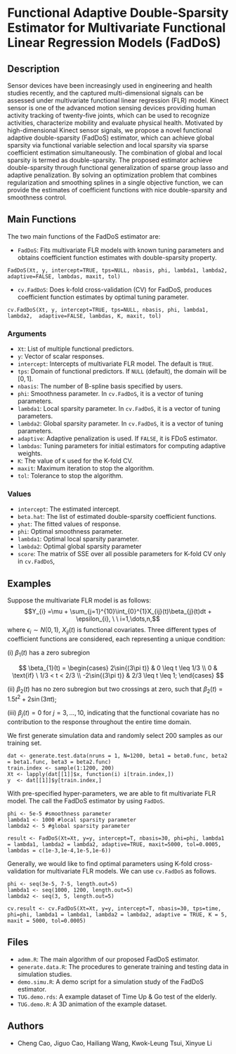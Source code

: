 # Functional Adaptive Double-Sparsity Estimator for Multivariate Functional Linear Regression Models (FadDoS)

## Description
Sensor devices have been increasingly used in engineering and health studies recently,
and the captured multi-dimensional signals can be assessed under multivariate functional
linear regression (FLR) model. Kinect sensor is one of the advanced motion sensing devices providing human activity tracking of twenty-five joints, which can be used to recognize activities,
characterize mobility and evaluate physical health. Motivated by high-dimensional Kinect
sensor signals, we propose a novel functional adaptive double-sparsity (FadDoS) estimator,
which can achieve global sparsity via functional variable selection and local sparsity via sparse
coefficient estimation simultaneously. The combination of global and local sparsity is termed as
double-sparsity. The proposed estimator achieve double-sparsity through functional generalization
of sparse group lasso and adaptive penalization. By solving an optimization problem that combines
regularization and smoothing splines in a single objective function, we can provide the estimates
of coefficient functions with nice double-sparsity and smoothness control.


## Main Functions
The two main functions of the FadDoS estimator are:

* `FadDoS`: Fits multivariate FLR models with known tuning parameters and obtains coefficient function estimates with double-sparsity property.

```
FadDoS(Xt, y, intercept=TRUE, tps=NULL, nbasis, phi, lambda1, lambda2, adaptive=FALSE, lambdas, maxit, tol)
```

* `cv.FadDoS`: Does k-fold cross-validation (CV) for FadDoS, produces coefficient function estimates by optimal tuning parameter. 

```
cv.FadDoS(Xt, y, intercept=TRUE, tps=NULL, nbasis, phi, lambda1, lambda2,  adaptive=FALSE, lambdas, K, maxit, tol)
```
### Arguments
* `Xt`: List of multiple functional predictors. 
* `y`: Vector of scalar responses. 
* `intercept`: Intercepts of multivariate FLR model. The default is `TRUE`.
* `tps`: Domain of functional predictors. If `NULL` (default), the domain will be $[0,1]$. 
* `nbasis`: The number of B-spline basis specified by users. 
* `phi`: Smoothness parameter. In `cv.FadDoS`, it is a vector of tuning parameters. 
* `lambda1`: Local sparsity parameter. In `cv.FadDoS`, it is a vector of tuning parameters. 
* `lambda2`: Global sparsity parameter. In `cv.FadDoS`, it is a vector of tuning parameters. 
* `adaptive`: Adaptive penalization is used. If `FALSE`, it is FDoS estimator. 
* `lambdas`: Tuning parameters for initial estimators for computing adaptive weights.
* `K`: The value of `K` used for the K-fold CV.
* `maxit`: Maximum iteration to stop the algorithm. 
* `tol`: Tolerance to stop the algorithm. 

### Values
* `intercept`: The estimated intercept. 
* `beta.hat`:  The list of estimated double-sparsity coefficient functions.
* `yhat`: The fitted values of response.
* `phi`: Optimal smoothness parameter. 
* `lambda1`: Optimal local sparsity parameter. 
* `lambda2`: Optimal global sparsity parameter
* `score`:  The matrix of SSE over all possible parameters for K-fold CV only in `cv.FadDoS`, 

## Examples

Suppose the multivariate FLR model is as follows:
$$Y_{i}  =\mu + \sum_{j=1}^{10}\int_{0}^{1}X_{ij}(t)\beta_{j}(t)dt + \epsilon_{i}, \ \ i=1,\dots,n,$$
 where $\epsilon_{i} \sim N(0,1)$, $X_{ij}(t)$ is functional covariates. Three different types of coefficient functions are considered, each representing a unique condition: 
 
(i) $\beta_{1}(t)$ has a zero subregion

$$
\beta_{1}(t) = \begin{cases}
    2\sin{(3\pi t)} & 0 \leq t \leq 1/3 \\
    0 & \text{if} \ 1/3 < t < 2/3 \\
    -2\sin{(3\pi t)} & 2/3 \leq t \leq 1;
\end{cases}
$$

(ii) $\beta_{2}(t)$ has no zero subregion but two crossings at zero, such that $\beta_{2}(t) = 1.5t^{2} + 2\sin{(3\pi t)}$; 

(iii) $\beta_{j}(t)=0$ for $j=3,\dots,10$, indicating that the functional covariate has no contribution to the response throughout the entire time domain. 

We first generate simulation data and randomly select 200 samples as our training set.
```
dat <- generate.test.data(nruns = 1, N=1200, beta1 = beta0.func, beta2 = beta1.func, beta3 = beta2.func)
train.index <- sample(1:1200, 200)
Xt <- lapply(dat[[1]]$x, function(i) i[train.index,])
y  <- dat[[1]]$y[train.index,] 
```


With pre-specified hyper-parameters, we are able to fit multivariate FLR model. The call the FadDoS estimator by using `FadDoS`.

```
phi <- 5e-5 #smoothness parameter
lambda1 <- 1000 #local sparsity parameter
lambda2 <- 5 #global sparsity parameter

result <- FadDoS(Xt=Xt, y=y, intercept=T, nbasis=30, phi=phi, lambda1 = lambda1, lambda2 = lambda2, adaptive=TRUE, maxit=5000, tol=0.0005, lambdas = c(1e-3,1e-4,1e-5,1e-6))
```
Generally, we would like to find optimal parameters using K-fold cross-validation for multivariate FLR models. We can use 	`cv.FadDoS` as follows. 

```
phi <- seq(3e-5, 7-5, length.out=5)
lambda1 <- seq(1000, 1200, length.out=5)
lambda2 <- seq(3, 5, length.out=5)

cv.result <- cv.FadDoS(Xt=Xt, y=y, intercept=T, nbasis=30, tps=time, phi=phi, lambda1 = lambda1, lambda2 = lambda2, adaptive = TRUE, K = 5, maxit = 5000, tol=0.0005)
```
## Files 
* `admm.R`: The main algorithm of our proposed FadDoS estimator. 
* `generate.data.R`: The procedures to generate training and testing data in simulation studies. 
* `demo.simu.R`: A demo script for a simulation study of the FadDoS estimator.
* `TUG.demo.rds`: A example dataset of Time Up \& Go test of the elderly. 
* `TUG.demo.R`:  A 3D animation of the example dataset. 

## Authors
* Cheng Cao, Jiguo Cao, Hailiang Wang, Kwok-Leung Tsui, Xinyue Li




